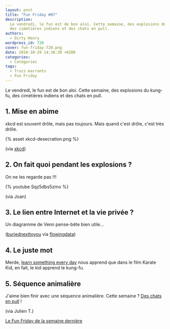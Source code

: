 ```yaml
---
layout: post
title: "Fun Friday #07"
description:
  Le vendredi, le fun est de bon aloi. Cette semaine, des explosions du kung-fu,
  des cimetières indiens et des chats en pull.
authors:
  - Dirty Henry
wordpress_id: 720
cover: fun-friday-720.png
date: 2010-10-29 14:38:30 +0200
categories:
  - Catégories
tags:
  - Trucs marrants
  - Fun Friday
---
```


Le vendredi, le fun est de bon aloi. Cette semaine, des explosions du kung-fu,
des cimetières indiens et des chats en pull.

## 1. Mise en abime

xkcd est souvent drôle, mais pas toujours. Mais quand c'est drôle, c'est très
drôle.

{% asset xkcd-desecration.png %}

(via [xkcd](http://xkcd.com/782/))

## 2. On fait quoi pendant les explosions ?

On ne les regarde pas !!!

{% youtube Sqz5dbs5zmo %}

(via Joan)

## 3. Le lien entre Internet et la vie privée ?

Un diagramme de Venn pense-bête bien utile…

<img446>

([buriednexttoyou](http://www.flickr.com/photos/buriednexttoyou/5095255302/) via
[flowingdata](http://flowingdata.com/2010/10/22/privacy-and-the-internet/))

## 4. Le juste mot

Merde,
[learn something every day](http://cargocollective.com/learnsomethingeveryday/699253/October-13)
nous apprend que dans le film Karate Kid, en fait, le kid apprend le kung-fu.

## 5. Séquence animalière

J'aime bien finir avec une séquence animalière. Cette semaine ?
[Des chats en pull](http://www.topito.com/top-des-photos-de-chats-a-pull) !

(via Julien T.)

[Le Fun Friday de la semaine dernière](718)
